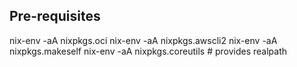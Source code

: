## Pre-requisites

nix-env -aA nixpkgs.oci
nix-env -aA nixpkgs.awscli2
nix-env -aA nixpkgs.makeself
nix-env -aA nixpkgs.coreutils # provides realpath

